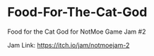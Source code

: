 # Food-For-The-Cat-God
Food for the Cat God for NotMoe Game Jam #2

Jam Link: https://itch.io/jam/notmoejam-2
